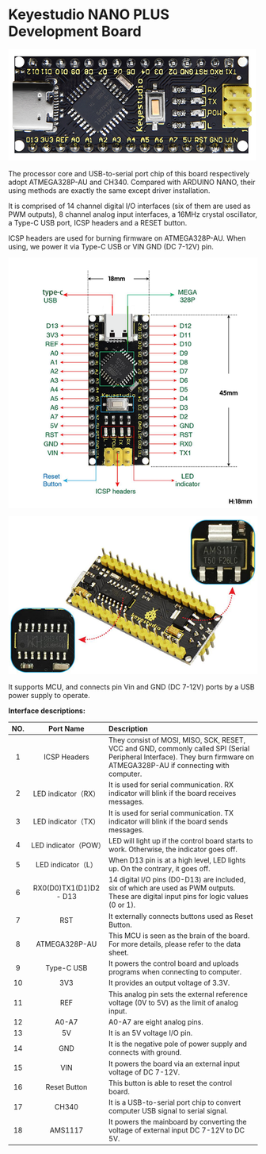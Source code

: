 # **Keyestudio NANO PLUS Development Board**

![new(11)](./media/new(11).png)

The processor core and USB-to-serial port chip of this board respectively adopt ATMEGA328P-AU and CH340. Compared with ARDUINO NANO, their using methods are exactly the same except driver installation. 

It is comprised of 14 channel digital I/O interfaces (six of them are used as PWM outputs), 8 channel analog input interfaces, a 16MHz crystal oscillator, a Type-C USB port, ICSP headers and a RESET button. 

ICSP headers are used for burning firmware on ATMEGA328P-AU. When using, we power it via Type-C USB or VIN GND (DC 7-12V) pin. 

![new(12)](./media/new(12).png)

![new(13)](./media/new(13).png)

It supports MCU, and connects pin Vin and GND (DC 7-12V) ports by a USB power supply to operate.



**Interface descriptions:** 

| NO.  |       Port Name        | Description                                                  |
| :--: | :--------------------: | :----------------------------------------------------------- |
|  1   |      ICSP Headers      | They consist of MOSI, MISO, SCK, RESET, VCC and GND, commonly called SPI (Serial Peripheral Interface). They burn firmware on ATMEGA328P-AU if connecting with computer. |
|  2   |  LED indicator（RX）   | It is used for serial communication. RX indicator will blink if the board receives messages. |
|  3   |  LED indicator（TX）   | It is used for serial communication. TX indicator will blink if the board sends messages. |
|  4   |  LED indicator（POW）  | LED will light up if the control board starts to work. Otherwise, the indicator goes off. |
|  5   |   LED indicator（L）   | When D13 pin is at a high level, LED lights up. On the contrary, it goes off. |
|  6   | RX0(D0)TX1(D1)D2 - D13 | 14 digital I/O pins (D0-D13) are included, six of which are used as PWM outputs. These are digital input pins for logic values (0 or 1). |
|  7   |          RST           | It externally connects buttons used as Reset Button.         |
|  8   |     ATMEGA328P-AU      | This MCU is seen as the brain of the board. For more details, please refer to the data sheet. |
|  9   |       Type-C USB       | It powers the control board and uploads programs when connecting to computer. |
|  10  |          3V3           | It provides an output voltage of 3.3V.                       |
|  11  |          REF           | This analog pin sets the external reference voltage (0V to 5V) as the limit of analog input. |
|  12  |         A0-A7          | A0-A7 are eight analog pins.                                 |
|  13  |           5V           | It is an 5V voltage I/O pin.                                 |
|  14  |          GND           | It is the negative pole of power supply and  connects with ground. |
|  15  |          VIN           | It powers the board via an external input voltage of DC 7-12V. |
|  16  |      Reset Button      | This button is able to reset the control board.              |
|  17  |         CH340          | It is a USB-to-serial port chip to convert computer USB signal to serial signal. |
|  18  |        AMS1117         | It powers the mainboard by converting the voltage of external input DC 7-12V to DC 5V. |



